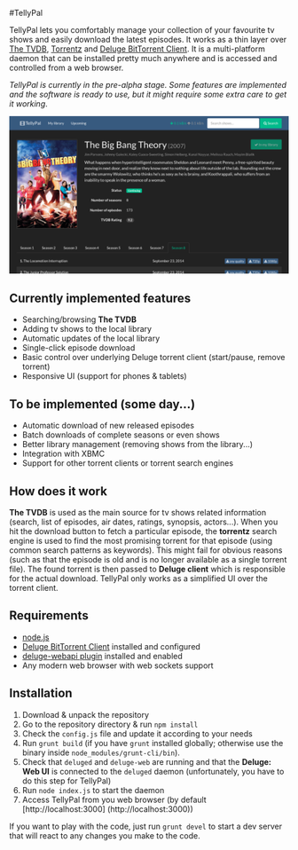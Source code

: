 #TellyPal

TellyPal lets you comfortably manage your collection of your favourite tv
shows and easily download the latest episodes. It works as a thin layer over
[The TVDB](http://www.thetvdb.com), [Torrentz](http://torrentz.com)
and [Deluge BitTorrent Client](http://deluge-torrent.org/).
It is a multi-platform daemon that can be installed pretty much
anywhere and is accessed and controlled from a web browser.

_TellyPal is currently in the pre-alpha stage. Some features are implemented
and the software is ready to use, but it might require some extra care to get
it working_.

[![Screenshot](./screenshot.png)](./screenshot.png)

## Currently implemented features

* Searching/browsing **The TVDB**
* Adding tv shows to the local library
* Automatic updates of the local library
* Single-click episode download
* Basic control over underlying Deluge torrent client (start/pause, remove torrent)
* Responsive UI (support for phones & tablets)

## To be implemented (some day...)

* Automatic download of new released episodes
* Batch downloads of complete seasons or even shows
* Better library management (removing shows from the library...)
* Integration with XBMC
* Support for other torrent clients or torrent search engines

## How does it work

**The TVDB** is used as the main source for tv shows related information
(search, list of episodes, air dates, ratings, synopsis, actors...). When you
hit the download button to fetch a particular episode, the **torrentz** search
engine is used to find the most promising torrent for that episode (using
common search patterns as keywords). This might fail for obvious reasons
(such as that the episode is old and is no longer available as a single torrent
file). The found torrent is then passed to **Deluge client** which is
responsible for the actual download. TellyPal only works as a simplified UI
over the torrent client.

## Requirements

* [node.js](http://nodejs.org/)
* [Deluge BitTorrent Client](http://deluge-torrent.org/) installed and
configured
* [deluge-webapi plugin](https://github.com/idlesign/deluge-webapi) installed
and enabled
* Any modern web browser with web sockets support

## Installation

1. Download & unpack the repository
2. Go to the repository directory & run `npm install`
3. Check the `config.js` file and update it according to your needs
4. Run `grunt build` (if you have `grunt` installed globally; otherwise use
the binary inside `node_modules/grunt-cli/bin`).
5. Check that `deluged` and `deluge-web` are running and that the **Deluge:
Web UI** is connected to the `deluged` daemon (unfortunately, you have to do
this step for TellyPal)
6. Run `node index.js` to start the daemon
7. Access TellyPal from you web browser
(by default [http://localhost:3000] (http://localhost:3000))

If you want to play with the code, just run `grunt devel` to start a
dev server that will react to any changes you make to the code.